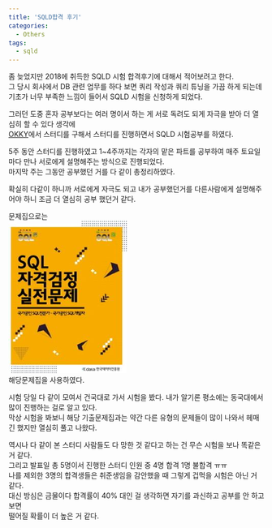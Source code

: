 ```yaml
---
title: 'SQLD합격 후기'
categories:
  - Others
tags:
  - sqld
---
```


좀 늦었지만 2018에 취득한 SQLD 시험 합격후기에 대해서 적어보려고 한다.<br>
그 당시 회사에서 DB 관련 업무를 하다 보면 쿼리 작성과 쿼리 튜닝을 가끔 하게 되는데<br>
기초가 너무 부족한 느낌이 들어서 SQLD 시험을 신청하게 되었다.

그러던 도중 혼자 공부보다는 여러 명이서 하는 게 서로 독려도 되게 자극을 받아 더 열심히 할 수 있다 생각에<br>[OKKY](https://okky.kr/articles/gathering)에서 스터디를 구해서 스터디를 진행하면서 SQLD 시험공부를 하였다.

5주 동안 스터디를 진행하였고 1~4주까지는 각자의 맡은 파트를 공부하여 매주 토요일마다 만나 서로에게 설명해주는 방식으로 진행되었다.<br>
마지막 주는 그동안 공부했던 거를 다 같이 총정리하였다.

확실히 다같이 하니까 서로에게 자극도 되고 내가 공부했던거를 다른사람에게 설명해주어야 하니 조금 더 열심히 공부 했던거 같다.

문제집으로는<br>
![IMAGE1](/assets/images/post/2019-10-09-sqld-review-image1.jpg)<br>
해당문제집을 사용하였다.

시험 당일 다 같이 모여서 건국대로 가서 시험을 봤다. 내가 알기론 평소에는 동국대에서 많이 진행하는 걸로 알고 있다.<br>
막상 시험을 봐보니 해당 기출문제집과는 약간 다른 유형의 문제들이 많이 나와서 헤매긴 했지만 열심히 풀고 나왔다.<br>

역시나 다 같이 본 스터디 사람들도 다 망한 것 같다고 하는 건 무슨 시험을 보나 똑같은 거 같다.<br>
그리고 발표일 총 5명이서 진행한 스터디 인원 중 4명 합격 1명 불합격 ㅠㅠ <br>
나를 제외한 3명의 합격생들은 취준생임을 감안했을 때 그렇게 겁먹을 시험은 아닌 거 같다.<br>
대신 방심은 금물이다 합격률이 40% 대인 걸 생각하면 자기를 과신하고 공부를 안 하고 보면<br>
떨어질 확률이 더 높은 거 같다.
